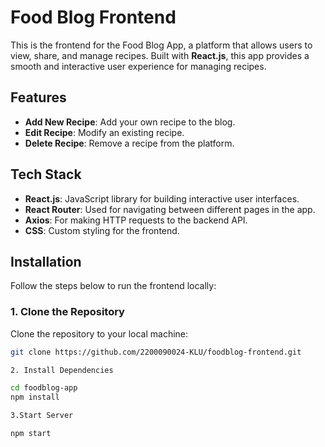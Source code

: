 # Food Blog Frontend

This is the frontend for the Food Blog App, a platform that allows users to view, share, and manage recipes. Built with **React.js**, this app provides a smooth and interactive user experience for managing recipes.

## Features
- **Add New Recipe**: Add your own recipe to the blog.
- **Edit Recipe**: Modify an existing recipe.
- **Delete Recipe**: Remove a recipe from the platform.

## Tech Stack

- **React.js**: JavaScript library for building interactive user interfaces.
- **React Router**: Used for navigating between different pages in the app.
- **Axios**: For making HTTP requests to the backend API.
- **CSS**: Custom styling for the frontend.

## Installation

Follow the steps below to run the frontend locally:

### 1. Clone the Repository

Clone the repository to your local machine:

```bash
git clone https://github.com/2200090024-KLU/foodblog-frontend.git

2. Install Dependencies

cd foodblog-app
npm install

3.Start Server

npm start



